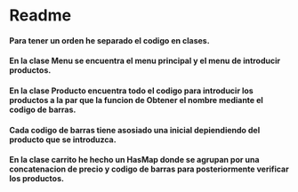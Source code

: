 # Readme
#### Para tener un orden he separado el codigo en clases.
#### En la clase Menu se encuentra el menu principal y el menu de introducir productos.
#### En la clase Producto encuentra todo el codigo para introducir los productos a la par que la funcion de Obtener el nombre mediante el codigo de barras.
#### Cada codigo de barras tiene asosiado una inicial depiendiendo del producto que se introduzca.
#### En la clase carrito he hecho un HasMap donde se agrupan por una concatenacion de precio y codigo de barras para posteriormente verificar los productos.
#### 
####
####
####
